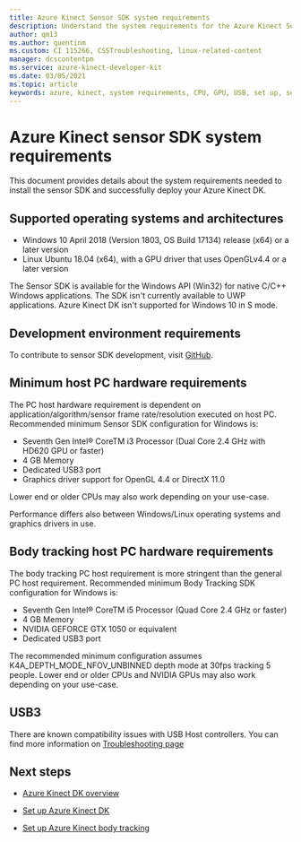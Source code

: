```yaml
---
title: Azure Kinect Sensor SDK system requirements
description: Understand the system requirements for the Azure Kinect Sensor SDK on Windows and Linux.
author: qm13
ms.author: quentinm
ms.custom: CI 115266, CSSTroubleshooting, linux-related-content
manager: dcscontentpm
ms.service: azure-kinect-developer-kit
ms.date: 03/05/2021
ms.topic: article
keywords: azure, kinect, system requirements, CPU, GPU, USB, set up, setup, minimum, requirements
---
```


# Azure Kinect sensor SDK system requirements

This document provides details about the system requirements needed to install the sensor SDK and successfully deploy your Azure Kinect DK.

## Supported operating systems and architectures

- Windows 10 April 2018 (Version 1803, OS Build 17134) release (x64) or a later version
- Linux Ubuntu 18.04 (x64), with a GPU driver that uses OpenGLv4.4 or a later version

The Sensor SDK is available for the Windows API (Win32) for native C/C++ Windows applications. The SDK isn't currently available to UWP applications. Azure Kinect DK isn't supported for Windows 10 in S mode.

## Development environment requirements

To contribute to sensor SDK development, visit [GitHub](https://github.com/Microsoft/Azure-Kinect-Sensor-SDK).

## Minimum host PC hardware requirements

The PC host hardware requirement is dependent on application/algorithm/sensor frame rate/resolution executed on host PC. Recommended minimum Sensor SDK configuration for Windows is:

- Seventh Gen Intel&reg; CoreTM i3 Processor (Dual Core 2.4 GHz with HD620 GPU or faster)
- 4 GB Memory
- Dedicated USB3 port
- Graphics driver support for OpenGL 4.4 or DirectX 11.0

Lower end or older CPUs may also work depending on your use-case.

Performance differs also between Windows/Linux operating systems and graphics drivers in use.

## Body tracking host PC hardware requirements

The body tracking PC host requirement is more stringent than the general PC host requirement. Recommended minimum Body Tracking SDK configuration for Windows is:

- Seventh Gen Intel&reg; CoreTM i5 Processor (Quad Core 2.4 GHz or faster)
- 4 GB Memory
- NVIDIA GEFORCE GTX 1050 or equivalent
- Dedicated USB3 port

The recommended minimum configuration assumes K4A_DEPTH_MODE_NFOV_UNBINNED depth mode at 30fps tracking 5 people. Lower end or older CPUs and NVIDIA GPUs may also work depending on your use-case.

## USB3

There are known compatibility issues with USB Host controllers. You can find more information on [Troubleshooting page](troubleshooting.md#usb3-host-controller-compatibility)

## Next steps

- [Azure Kinect DK overview](about-azure-kinect-dk.md)

- [Set up Azure Kinect DK](set-up-azure-kinect-dk.md)

- [Set up Azure Kinect body tracking](body-sdk-setup.md)
